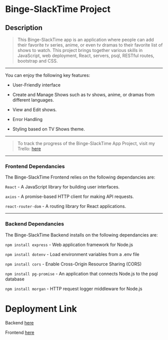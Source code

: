 # Binge-SlackTime Project

## Description

> This Binge-SlackTime app is an application where people can add their favorite tv series, anime, or even tv dramas to their favorite list of shows to watch. This project brings together various skills in JavaScript, web deployment, React, servers, psql, RESTful routes, bootstrap and CSS.

---

You can enjoy the following key features: 

- User-Friendly interface

- Create and Manage Shows such as tv shows, anime, or dramas from different languages.

- View and Edit shows.

- Error Handling

- Styling based on TV Shows theme.

---

> To track the progress of the Binge-SlackTime App Project, visit my Trello: 
> [here](https://trello.com/b/uCsCMwyS/fullstack-binge-slacktime-project)

---

### Frontend Dependancies

The Binge-SlackTime Frontend relies on the following dependancies are: 

`React` - A JavaScript library for building user interfaces.

`axios` -
A promise-based HTTP client for making API requests.

`react-router-dom` - A routing library for React applications.

---

### Backend Dependancies

The Binge-SlackTime Backend installs on the following dependancies are: 

`npm install express` - Web application framework for Node.js

`npm install dotenv` - Load environment variables from a .env file

`npm install cors` - Enable Cross-Origin Resource Sharing (CORS)

`npm install pg-promise` - An application that connects Node.js to the psql database

`npm install morgan` - HTTP request logger middleware for Node.js


# Deployment Link

Backend [here](https://binge-slacktime-backend.onrender.com/shows)

Frontend [here](https://bing-slacktime.netlify.app/)
